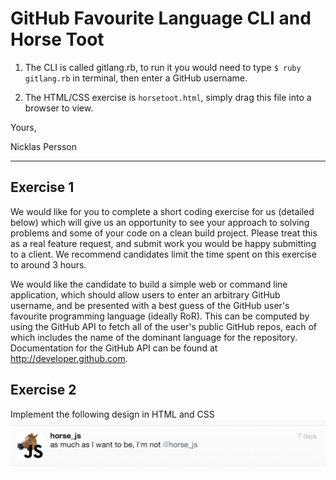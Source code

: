 GitHub Favourite Language CLI and Horse Toot
===
1. The CLI is called gitlang.rb, to run it you would need to type
`$ ruby gitlang.rb`
in terminal, then enter a GitHub username.

2. The HTML/CSS exercise is `horsetoot.html`, simply drag this file into a browser to view. 

Yours,

Nicklas Persson 

<hr>

## Exercise 1

We would like for you to complete a short coding exercise for us (detailed below) which will give us an opportunity to see your approach to solving problems and some of your code on a clean build project. Please treat this as a real feature request, and submit work you would be happy submitting to a client. We recommend candidates limit the time spent on this exercise to around 3 hours.

We would like the candidate to build a simple web or command line application, which should allow users to enter an arbitrary GitHub username, and be presented with a best guess of the GitHub user's favourite programming language (ideally RoR).
This can be computed by using the GitHub API to fetch all of the user's public GitHub repos, each of which includes the name of the dominant language for the repository.
Documentation for the GitHub API can be found at http://developer.github.com.

## Exercise 2

Implement the following design in HTML and CSS
![](horse-template.png "Horse")
